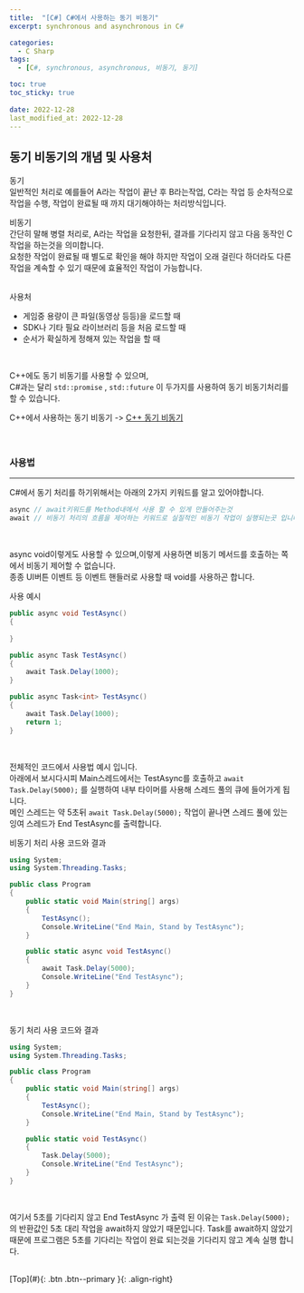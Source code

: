```yaml
---
title:  "[C#] C#에서 사용하는 동기 비동기"
excerpt: synchronous and asynchronous in C#

categories:
  - C Sharp
tags:
  - [C#, synchronous, asynchronous, 비동기, 동기]

toc: true
toc_sticky: true
 
date: 2022-12-28
last_modified_at: 2022-12-28
---
```


## 동기 비동기의 개념 및 사용처

동기 <br>
일반적인 처리로 예를들어 A라는 작업이 끝난 후 B라는작업, C라는 작업 등 순차적으로 작업을 수행, 작업이 완료될 때 까지 대기해야하는 처리방식입니다. <br>


비동기 <br>
간단히 말해 병렬 처리로, A라는 작업을 요청한뒤, 결과를 기다리지 않고 다음 동작인 C작업을 하는것을 의미합니다. <br>
요청한 작업이 완료될 때 별도로 확인을 해야 하지만 작업이 오래 걸린다 하더라도 다른 작업을 계속할 수 있기 때문에 효율적인 작업이 가능합니다. <br> <br>

사용처
* 게임중 용량이 큰 파일(동영상 등등)을 로드할 때
* SDK나 기타 필요 라이브러리 등을 처음 로드할 때
* 순서가 확실하게 정해져 있는 작업을 할 때

<br>

C++에도 동기 비동기를 사용할 수 있으며, <br>
C#과는 달리 ```std::promise``` , ```std::future``` 이 두가지를 사용하여 동기 비동기처리를 할 수 있습니다. <br>

C++에서 사용하는 동기 비동기 -> [C++ 동기 비동기]()<br><br><br>


### 사용법
--- 
C#에서 동기 처리를 하기위해서는 아래의 2가지 키워드를 알고 있어야합니다.

```c#
async // await키워드를 Method내에서 사용 할 수 있게 만들어주는것
await // 비동기 처리의 흐름을 제어하는 키워드로 실질적인 비동기 작업이 실행되는곳 입니다
```
<br>

async void이렇게도 사용할 수 있으며,이렇게 사용하면 비동기 메서드를 호출하는 쪽에서 비동기 제어할 수 없습니다. <br>
종종 UI버튼 이벤트 등 이벤트 핸들러로 사용할 때 void를 사용하곤 합니다.

사용 예시
```c#
public async void TestAsync()
{
 
}

public async Task TestAsync()
{
	await Task.Delay(1000);
}

public async Task<int> TestAsync()
{
	await Task.Delay(1000);
	return 1;
}
```
<br>

전체적인 코드에서 사용법 예시 입니다. <br>
아래에서 보시다시피 Main스레드에서는 TestAsync를 호출하고 ```await Task.Delay(5000);``` 를 실행하여 내부 타이머를 사용해 스레드 풀의 큐에 들어가게 됩니다. <br>
메인 스레드는 약 5초뒤  ```await Task.Delay(5000);``` 작업이 끝나면 스레드 풀에 있는 잉여 스레드가 End TestAsync를 출력합니다. <br>

비동기 처리 사용 코드와 결과
```c#
using System;
using System.Threading.Tasks;

public class Program
{
    public static void Main(string[] args)
    {
        TestAsync();
        Console.WriteLine("End Main, Stand by TestAsync");
    }

    public static async void TestAsync()
    {
        await Task.Delay(5000);
        Console.WriteLine("End TestAsync");
    }
}
```
<br>



동기 처리 사용 코드와 결과
```c#
using System;
using System.Threading.Tasks;

public class Program
{
    public static void Main(string[] args)
    {
        TestAsync();
        Console.WriteLine("End Main, Stand by TestAsync");
    }

    public static void TestAsync()
    {
        Task.Delay(5000);
        Console.WriteLine("End TestAsync");
    }
}
```
<br>


여기서 5초를 기다리지 않고 End TestAsync 가 출력 된 이유는 ```Task.Delay(5000);``` 의 반환값인 5초 대리 작업을 await하지 않았기 때문입니다.
Task를 await하지 않았기 때문에 프로그램은 5초를 기다리는 작업이 완료 되는것을 기다리지 않고 계속 실행 합니다.


<br>
[Top](#){: .btn .btn--primary }{: .align-right}